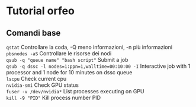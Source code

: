 # Tutorial orfeo

## Comandi base

`qstat` Controllare la coda, -Q meno informazioni, -n più informazioni  
`pbsnodes -aS` Controllare le risorse dei nodi  
`qsub -q "queue name" "bash script"` Submit a job  
`qsub -q dssc -l nodes=1:ppn=1,walltime=00:10:00 -I` Interactive job with 1 processor and 1 node for 10 minutes on dssc queue  
`lscpu` Check current cpu  
`nvidia-smi` Check GPU status  
`fuser -v /dev/nvidia*` List processes executing on GPU  
`kill -9 "PID"` Kill process number PID  
